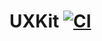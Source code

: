 # UXKit [![CI](https://github.com/ghoztsys/swift-uxkit/workflows/CI/badge.svg?branch=master)](https://github.com/ghoztsys/swift-uxkit/actions/workflows/ci.yml?query=branch%3Amain)
